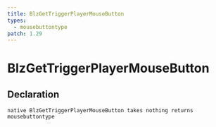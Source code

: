 ```yaml
---
title: BlzGetTriggerPlayerMouseButton
types:
  - mousebuttontype
patch: 1.29
---
```


# BlzGetTriggerPlayerMouseButton

## Declaration

```jass
native BlzGetTriggerPlayerMouseButton takes nothing returns mousebuttontype
```
